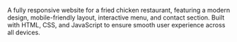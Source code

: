A fully responsive website for a fried chicken restaurant, featuring a modern design, mobile-friendly layout, interactive menu, and contact section. Built with HTML, CSS, and JavaScript to ensure smooth user experience across all devices.
